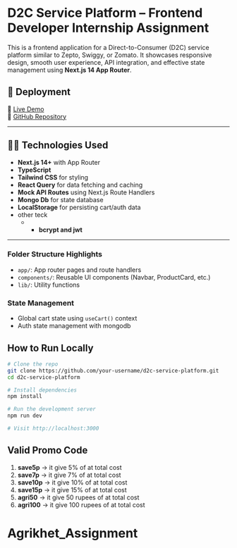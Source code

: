 # D2C Service Platform – Frontend Developer Internship Assignment

This is a frontend application for a Direct-to-Consumer (D2C) service platform similar to Zepto, Swiggy, or Zomato. It showcases responsive design, smooth user experience, API integration, and effective state management using **Next.js 14 App Router**.


## 🚀 Deployment

🔗 [Live Demo](https://your-deployed-app.vercel.app)  
🔗 [GitHub Repository](https://github.com/your-username/d2c-service-platform)


---

## 🧑‍💻 Technologies Used

- **Next.js 14+** with App Router
- **TypeScript**
- **Tailwind CSS** for styling
- **React Query** for data fetching and caching
- **Mock API Routes** using Next.js Route Handlers
- **Mongo Db** for state database
- **LocalStorage** for persisting cart/auth data
- other teck
    - - **bcrypt and jwt**

---

###  Folder Structure Highlights
- `app/`: App router pages and route handlers
- `components/`: Reusable UI components (Navbar, ProductCard, etc.)
- `lib/`: Utility functions

###  State Management
- Global cart state using `useCart()` context
- Auth state management with mongodb


##  How to Run Locally

```bash
# Clone the repo
git clone https://github.com/your-username/d2c-service-platform.git
cd d2c-service-platform

# Install dependencies
npm install

# Run the development server
npm run dev

# Visit http://localhost:3000
```
## Valid Promo Code
1. **save5p** -> it give 5% of at total cost
2. **save7p** -> it give 7% of at total cost
3. **save10p** -> it give 10% of at total cost
4. **save15p** -> it give 15% of at total cost
5. **agri50** -> it give 50 rupees of at total cost
6. **agri100** -> it give 100 rupees of at total cost


# Agrikhet_Assignment
